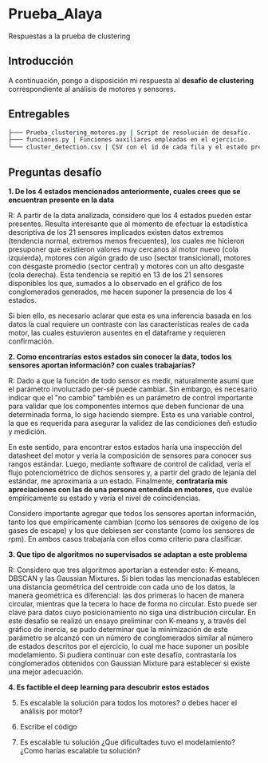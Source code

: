 # Prueba_Alaya
Respuestas a la prueba de clustering

## Introducción
A continuación, pongo a disposición mi respuesta al **desafío de clustering** correspondiente al análisis de motores y sensores.

## Entregables

```sh
├─── Prueba_clustering_motores.py | Script de resolución de desafío.
├─── funciones.py | Funciones auxiliares empleadas en el ejercicio.
└─── cluster_detection.csv | CSV con el id de cada fila y el estado predicho por el modelo
 ```

## Preguntas desafío

**1. De los 4 estados mencionados anteriormente, cuales crees que se encuentran presente en la data**

R: A partir de la data analizada, considero que los 4 estados pueden estar presentes. Resulta interesante que al momento de efectuar la estadística descriptiva de los 21 sensores implicados existen datos extremos (tendencia normal, extremos menos frecuentes), los cuales me hicieron presuponer que existieron valores muy cercanos al motor nuevo (cola izquierda), motores con algún grado de uso (sector transicional), motores con desgaste promedio (sector central) y motores con un alto desgaste (cola derecha). Esta tendencia se repitió en 13 de los 21 sensores disponibles los que, sumados a lo observado en el gráfico de los conglomerados generados, me hacen suponer la presencia de los 4 estados.

Si bien ello, es necesario aclarar que esta es una inferencia basada en los datos la cual requiere un contraste con las características reales de cada motor, las cuales estuvieron ausentes en el dataframe y requieren confirmación.

**2. Como encontrarías estos estados sin conocer la data, todos los sensores aportan información? con cuales trabajarías?**

R: Dado a que la función de todo sensor es medir, naturalmente asumí que el parámetro involucrado per-sé puede cambiar. Sin embargo, es necesario indicar que el "no cambio" también es un parámetro de control importante para validar que los componentes internos que deben funcionar de una determinada forma, lo siga haciendo siempre. Esta es una variable control, la que es requerida para asegurar la validez de las condiciones deñ estudio y medición.

En este sentido, para encontrar estos estados haría una inspección del datasheet del motor y vería la composición de sensores para conocer sus rangos estándar. Luego, mediante software de control de calidad, vería el flujo potenciométrico de dichos sensores y, a partir del grado de lejanía del estándar, me aproximaría a un estado. Finalmente, **contrataría mis apreciaciones con las de una persona entendida en motores**, que evalúe empíricamente su estado y vería el nivel de coincidencias.

Considero importante agregar que todos los sensores aportan información, tanto los que empíricamente cambian (como los sensores de oxígeno de los gases de escape) y los que debiesen ser constante (como los sensores de rpm). En ambos casos trabajaría con ellos como criterio para clasificar.

**3. Que tipo de algoritmos no supervisados se adaptan a este problema**

R: Considero que tres algoritmos aportarían a estender esto: K-means, DBSCAN y las Gaussian Mixtures. Si bien todas las mencionadas establecen una distancia geométrica del centroide con cada uno de los datos, la manera geométrica es diferencial: las dos primeras lo hacen de manera circular, mientras que la tecera lo hace de forma no circular. Esto puede ser clave para datos cuyo posicionamiento no siga una distribución circular. En este desafío se realizó un ensayo preliminar con K-means y, a través del gráfico de inercia, se pudo determinar que la minimización de este parámetro se alcanzó con un número de conglomerados similar al número de estados descritos por el ejercicio, lo cual me hace suponer un posible modelamiento. Si pudiera continuar con este desafío, contrastaría los conglomerados obtenidos con Gaussian Mixture para establecer si existe una mejor adecuación.

**4. Es factible el deep learning para descubrir estos estados**

5. Es escalable la solución para todos los motores? o debes hacer el análisis por motor?

6. Escribe el código

7. Es escalable tu solución ¿Que dificultades tuvo el modelamiento? ¿Como harías escalable tu solución?
